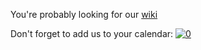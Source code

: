 You're probably looking for our [wiki](https://github.com/clj-syd/clj-syd/wiki)

Don't forget to add us to your calendar: <a href="http://www.google.com/calendar/render?cid=https%3A%2F%2Fwww.google.com%2Fcalendar%2Ffeeds%2Fa4v3blgfnlqdc0h6im9okr80tc%2540group.calendar.google.com%2Fpublic%2Fbasic" target="_blank"><img src="https://www.google.com/calendar/images/ext/gc_button1.gif" alt="0" border="0"></a>
